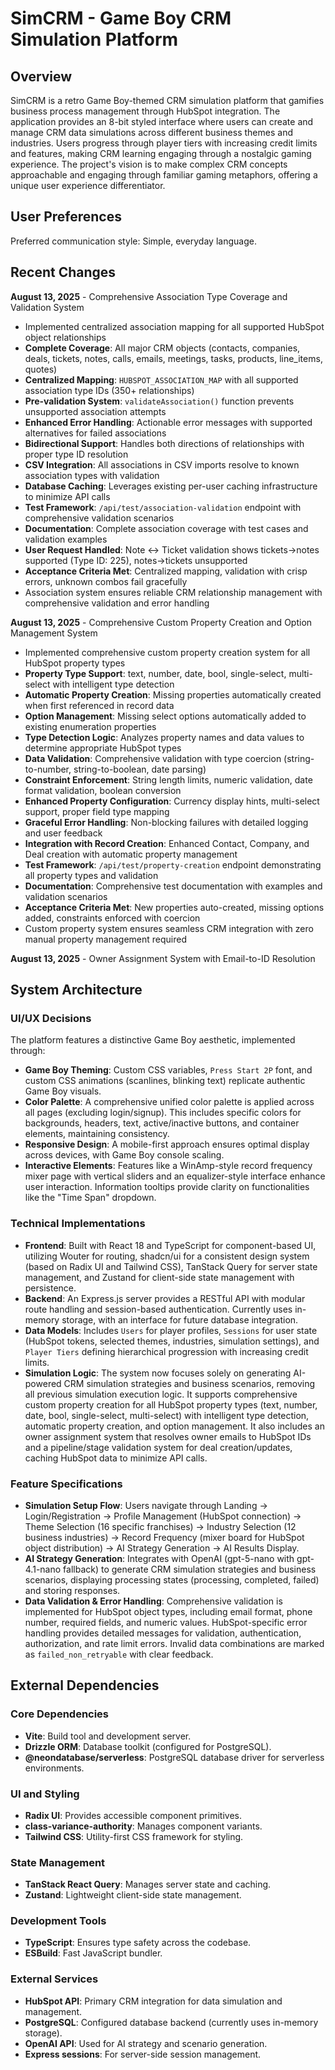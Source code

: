 # SimCRM - Game Boy CRM Simulation Platform

## Overview
SimCRM is a retro Game Boy-themed CRM simulation platform that gamifies business process management through HubSpot integration. The application provides an 8-bit styled interface where users can create and manage CRM data simulations across different business themes and industries. Users progress through player tiers with increasing credit limits and features, making CRM learning engaging through a nostalgic gaming experience. The project's vision is to make complex CRM concepts approachable and engaging through familiar gaming metaphors, offering a unique user experience differentiator.

## User Preferences
Preferred communication style: Simple, everyday language.

## Recent Changes

**August 13, 2025** - Comprehensive Association Type Coverage and Validation System  
- Implemented centralized association mapping for all supported HubSpot object relationships
- **Complete Coverage**: All major CRM objects (contacts, companies, deals, tickets, notes, calls, emails, meetings, tasks, products, line_items, quotes)  
- **Centralized Mapping**: `HUBSPOT_ASSOCIATION_MAP` with all supported association type IDs (350+ relationships)
- **Pre-validation System**: `validateAssociation()` function prevents unsupported association attempts
- **Enhanced Error Handling**: Actionable error messages with supported alternatives for failed associations
- **Bidirectional Support**: Handles both directions of relationships with proper type ID resolution
- **CSV Integration**: All associations in CSV imports resolve to known association types with validation
- **Database Caching**: Leverages existing per-user caching infrastructure to minimize API calls
- **Test Framework**: `/api/test/association-validation` endpoint with comprehensive validation scenarios
- **Documentation**: Complete association coverage with test cases and validation examples
- **User Request Handled**: Note ↔ Ticket validation shows tickets→notes supported (Type ID: 225), notes→tickets unsupported
- **Acceptance Criteria Met**: Centralized mapping, validation with crisp errors, unknown combos fail gracefully
- Association system ensures reliable CRM relationship management with comprehensive validation and error handling

**August 13, 2025** - Comprehensive Custom Property Creation and Option Management System
- Implemented comprehensive custom property creation system for all HubSpot property types
- **Property Type Support**: text, number, date, bool, single-select, multi-select with intelligent type detection
- **Automatic Property Creation**: Missing properties automatically created when first referenced in record data
- **Option Management**: Missing select options automatically added to existing enumeration properties
- **Type Detection Logic**: Analyzes property names and data values to determine appropriate HubSpot types
- **Data Validation**: Comprehensive validation with type coercion (string-to-number, string-to-boolean, date parsing)
- **Constraint Enforcement**: String length limits, numeric validation, date format validation, boolean conversion
- **Enhanced Property Configuration**: Currency display hints, multi-select support, proper field type mapping
- **Graceful Error Handling**: Non-blocking failures with detailed logging and user feedback
- **Integration with Record Creation**: Enhanced Contact, Company, and Deal creation with automatic property management
- **Test Framework**: `/api/test/property-creation` endpoint demonstrating all property types and validation
- **Documentation**: Comprehensive test documentation with examples and validation scenarios
- **Acceptance Criteria Met**: New properties auto-created, missing options added, constraints enforced with coercion
- Custom property system ensures seamless CRM integration with zero manual property management required

**August 13, 2025** - Owner Assignment System with Email-to-ID Resolution

## System Architecture

### UI/UX Decisions
The platform features a distinctive Game Boy aesthetic, implemented through:
- **Game Boy Theming**: Custom CSS variables, `Press Start 2P` font, and custom CSS animations (scanlines, blinking text) replicate authentic Game Boy visuals.
- **Color Palette**: A comprehensive unified color palette is applied across all pages (excluding login/signup). This includes specific colors for backgrounds, headers, text, active/inactive buttons, and container elements, maintaining consistency.
- **Responsive Design**: A mobile-first approach ensures optimal display across devices, with Game Boy console scaling.
- **Interactive Elements**: Features like a WinAmp-style record frequency mixer page with vertical sliders and an equalizer-style interface enhance user interaction. Information tooltips provide clarity on functionalities like the "Time Span" dropdown.

### Technical Implementations
- **Frontend**: Built with React 18 and TypeScript for component-based UI, utilizing Wouter for routing, shadcn/ui for a consistent design system (based on Radix UI and Tailwind CSS), TanStack Query for server state management, and Zustand for client-side state management with persistence.
- **Backend**: An Express.js server provides a RESTful API with modular route handling and session-based authentication. Currently uses in-memory storage, with an interface for future database integration.
- **Data Models**: Includes `Users` for player profiles, `Sessions` for user state (HubSpot tokens, selected themes, industries, simulation settings), and `Player Tiers` defining hierarchical progression with increasing credit limits.
- **Simulation Logic**: The system now focuses solely on generating AI-powered CRM simulation strategies and business scenarios, removing all previous simulation execution logic. It supports comprehensive custom property creation for all HubSpot property types (text, number, date, bool, single-select, multi-select) with intelligent type detection, automatic property creation, and option management. It also includes an owner assignment system that resolves owner emails to HubSpot IDs and a pipeline/stage validation system for deal creation/updates, caching HubSpot data to minimize API calls.

### Feature Specifications
- **Simulation Setup Flow**: Users navigate through Landing → Login/Registration → Profile Management (HubSpot connection) → Theme Selection (16 specific franchises) → Industry Selection (12 business industries) → Record Frequency (mixer board for HubSpot object distribution) → AI Strategy Generation → AI Results Display.
- **AI Strategy Generation**: Integrates with OpenAI (gpt-5-nano with gpt-4.1-nano fallback) to generate CRM simulation strategies and business scenarios, displaying processing states (processing, completed, failed) and storing responses.
- **Data Validation & Error Handling**: Comprehensive validation is implemented for HubSpot object types, including email format, phone number, required fields, and numeric values. HubSpot-specific error handling provides detailed messages for validation, authentication, authorization, and rate limit errors. Invalid data combinations are marked as `failed_non_retryable` with clear feedback.

## External Dependencies

### Core Dependencies
- **Vite**: Build tool and development server.
- **Drizzle ORM**: Database toolkit (configured for PostgreSQL).
- **@neondatabase/serverless**: PostgreSQL database driver for serverless environments.

### UI and Styling
- **Radix UI**: Provides accessible component primitives.
- **class-variance-authority**: Manages component variants.
- **Tailwind CSS**: Utility-first CSS framework for styling.

### State Management
- **TanStack React Query**: Manages server state and caching.
- **Zustand**: Lightweight client-side state management.

### Development Tools
- **TypeScript**: Ensures type safety across the codebase.
- **ESBuild**: Fast JavaScript bundler.

### External Services
- **HubSpot API**: Primary CRM integration for data simulation and management.
- **PostgreSQL**: Configured database backend (currently uses in-memory storage).
- **OpenAI API**: Used for AI strategy and scenario generation.
- **Express sessions**: For server-side session management.